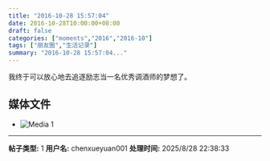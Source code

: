```yaml
---
title: "2016-10-28 15:57:04"
date: 2016-10-28T10:00:00+08:00
draft: false
categories: ["moments","2016","2016-10"]
tags: ["朋友圈","生活记录"]
summary: "2016-10-28 15:57:04..."
---
```


我终于可以放心地去追逐励志当一名优秀调酒师的梦想了。

## 媒体文件

- ![Media 1](/Moments/photos/2016-10-28/201610281557040.jpg)

---

**帖子类型:** 1
**用户名:** chenxueyuan001
**处理时间:** 2025/8/28 22:38:33